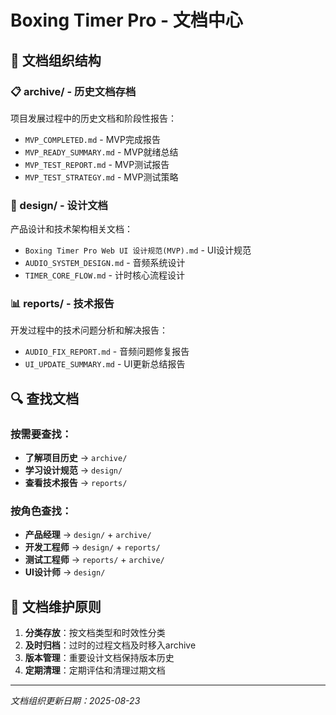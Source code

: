 # Boxing Timer Pro - 文档中心

## 📁 文档组织结构

### 📋 archive/ - 历史文档存档
项目发展过程中的历史文档和阶段性报告：
- `MVP_COMPLETED.md` - MVP完成报告
- `MVP_READY_SUMMARY.md` - MVP就绪总结
- `MVP_TEST_REPORT.md` - MVP测试报告  
- `MVP_TEST_STRATEGY.md` - MVP测试策略

### 🎨 design/ - 设计文档
产品设计和技术架构相关文档：
- `Boxing Timer Pro Web UI 设计规范(MVP).md` - UI设计规范
- `AUDIO_SYSTEM_DESIGN.md` - 音频系统设计
- `TIMER_CORE_FLOW.md` - 计时核心流程设计

### 📊 reports/ - 技术报告
开发过程中的技术问题分析和解决报告：
- `AUDIO_FIX_REPORT.md` - 音频问题修复报告
- `UI_UPDATE_SUMMARY.md` - UI更新总结报告

## 🔍 查找文档

### 按需要查找：
- **了解项目历史** → `archive/`
- **学习设计规范** → `design/`  
- **查看技术报告** → `reports/`

### 按角色查找：
- **产品经理** → `design/` + `archive/`
- **开发工程师** → `design/` + `reports/`
- **测试工程师** → `reports/` + `archive/`
- **UI设计师** → `design/`

## 📝 文档维护原则

1. **分类存放**：按文档类型和时效性分类
2. **及时归档**：过时的过程文档及时移入archive
3. **版本管理**：重要设计文档保持版本历史
4. **定期清理**：定期评估和清理过期文档

---

*文档组织更新日期：2025-08-23*